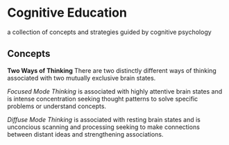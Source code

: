 # Cognitive Education

a collection of concepts and strategies guided by cognitive psychology

## Concepts

**Two Ways of Thinking** There are two distinctly different ways of thinking associated with two mutually exclusive
brain states.

*Focused Mode Thinking* is associated with highly attentive brain states and is intense concentration seeking thought
patterns to solve specific problems or understand concepts.

*Diffuse Mode Thinking* is associated with resting brain states and is unconcious scanning and processing seeking
to make connections between distant ideas and strengthening associations.
